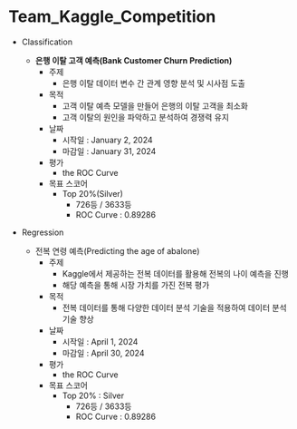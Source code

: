 # Team_Kaggle_Competition

- Classification
    - **은행 이탈 고객 예측(Bank Customer Churn Prediction)**
        - 주제
            - 은행 이탈 데이터 변수 간 관계 영향 분석 및 시사점 도출
        - 목적
            - 고객 이탈 예측 모델을 만들어 은행의 이탈 고객을 최소화
            - 고객 이탈의 원인을 파악하고 분석하여 경쟁력 유지
        - 날짜
            - 시작일 : January 2, 2024
            - 마감일 : January 31, 2024
        - 평가
            - the ROC Curve
        - 목표 스코어
            - Top 20%(Silver)
                - 726등 / 3633등
                - ROC Curve : 0.89286

- Regression
    - 전복 연령 예측(Predicting the age of abalone)
        - 주제
            - Kaggle에서 제공하는 전복 데이터를 활용해 전복의 나이 예측을 진행
            - 해당 예측을 통해 시장 가치를 가진 전복 평가
        - 목적
            - 전복 데이터를 통해 다양한 데이터 분석 기술을 적용하여 데이터 분석 기술 향상
        - 날짜
            - 시작일 : April 1, 2024
            - 마감일 : April 30, 2024
        - 평가
            - the ROC Curve
        - 목표 스코어
            - Top 20% : Silver
                - 726등 / 3633등
                - ROC Curve : 0.89286


